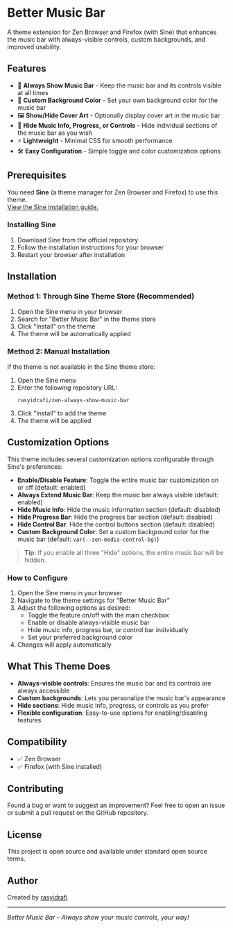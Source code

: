# Better Music Bar

A theme extension for Zen Browser and Firefox (with Sine) that enhances the music bar with always-visible controls, custom backgrounds, and improved usability.

## Features

- 🎵 **Always Show Music Bar** - Keep the music bar and its controls visible at all times
- 🎨 **Custom Background Color** - Set your own background color for the music bar
- 🖼️ **Show/Hide Cover Art** - Optionally display cover art in the music bar
- 🙈 **Hide Music Info, Progress, or Controls** - Hide individual sections of the music bar as you wish
- ⚡ **Lightweight** - Minimal CSS for smooth performance
- 🛠️ **Easy Configuration** - Simple toggle and color customization options

## Prerequisites

You need **Sine** (a theme manager for Zen Browser and Firefox) to use this theme.  
[View the Sine installation guide.](https://github.com/CosmoCreeper/Sine#%EF%B8%8F-installation)

### Installing Sine

1. Download Sine from the official repository
2. Follow the installation instructions for your browser
3. Restart your browser after installation

## Installation

### Method 1: Through Sine Theme Store (Recommended)

1. Open the Sine menu in your browser
2. Search for "Better Music Bar" in the theme store
3. Click "Install" on the theme
4. The theme will be automatically applied

### Method 2: Manual Installation

If the theme is not available in the Sine theme store:

1. Open the Sine menu
2. Enter the following repository URL:
   ```
   rasyidrafi/zen-always-show-music-bar
   ```
3. Click "Install" to add the theme
4. The theme will be applied

## Customization Options

This theme includes several customization options configurable through Sine's preferences:

- **Enable/Disable Feature**: Toggle the entire music bar customization on or off (default: enabled)
- **Always Extend Music Bar**: Keep the music bar always visible (default: enabled)
- **Hide Music Info**: Hide the music information section (default: disabled)
- **Hide Progress Bar**: Hide the progress bar section (default: disabled)
- **Hide Control Bar**: Hide the control buttons section (default: disabled)
- **Custom Background Color**: Set a custom background color for the music bar (default: `var(--zen-media-control-bg)`)

> **Tip:** If you enable all three "Hide" options, the entire music bar will be hidden.

### How to Configure

1. Open the Sine menu in your browser
2. Navigate to the theme settings for "Better Music Bar"
3. Adjust the following options as desired:
   - Toggle the feature on/off with the main checkbox
   - Enable or disable always-visible music bar
   - Hide music info, progress bar, or control bar individually
   - Set your preferred background color
4. Changes will apply automatically

## What This Theme Does

- **Always-visible controls**: Ensures the music bar and its controls are always accessible
- **Custom backgrounds**: Lets you personalize the music bar's appearance
- **Hide sections**: Hide music info, progress, or controls as you prefer
- **Flexible configuration**: Easy-to-use options for enabling/disabling features

## Compatibility

- ✅ Zen Browser
- ✅ Firefox (with Sine installed)

## Contributing

Found a bug or want to suggest an improvement? Feel free to open an issue or submit a pull request on the GitHub repository.

## License

This project is open source and available under standard open source terms.

## Author

Created by [rasyidrafi](https://github.com/rasyidrafi)

---

*Better Music Bar – Always show your music controls, your way!*